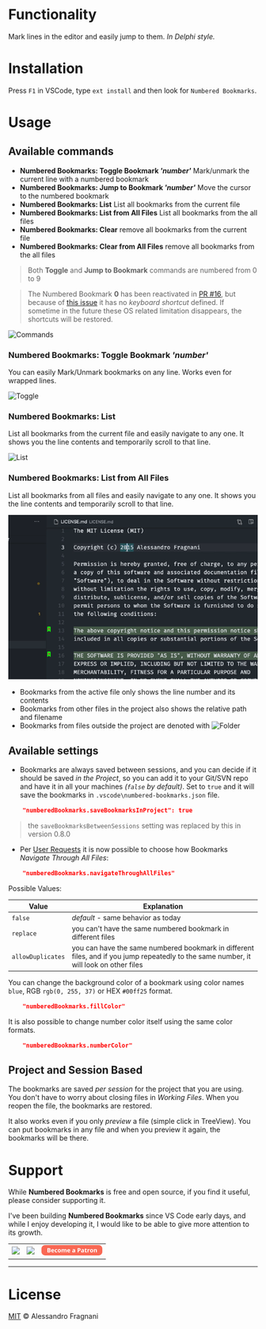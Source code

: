 # Functionality

Mark lines in the editor and easily jump to them. _In Delphi style._

# Installation

Press `F1` in VSCode, type `ext install` and then look for `Numbered Bookmarks`.

# Usage

## Available commands

* **Numbered Bookmarks: Toggle Bookmark _'number'_** Mark/unmark the current line with a numbered bookmark
* **Numbered Bookmarks: Jump to Bookmark _'number'_** Move the cursor to the numbered bookmark
* **Numbered Bookmarks: List** List all bookmarks from the current file
* **Numbered Bookmarks: List from All Files** List all bookmarks from the all files
* **Numbered Bookmarks: Clear** remove all bookmarks from the current file
* **Numbered Bookmarks: Clear from All Files** remove all bookmarks from the all files

> Both **Toggle** and **Jump to Bookmark** commands are numbered from 0 to 9

> The Numbered Bookmark **0** has been reactivated in [PR #16](https://github.com/alefragnani/vscode-numbered-bookmarks/pull/16), but because of [this issue](https://github.com/Microsoft/vscode/issues/2585) it has no _keyboard shortcut_ defined. If sometime in the future these OS related limitation disappears, the shortcuts will be restored.

![Commands](images/numbered-bookmarks-commands.png)

### Numbered Bookmarks: Toggle Bookmark _'number'_

You can easily Mark/Unmark bookmarks on any line. Works even for wrapped lines.

![Toggle](images/numbered-bookmarks-toggle.png)

### Numbered Bookmarks: List

List all bookmarks from the current file and easily navigate to any one. It shows you the line contents and temporarily scroll to that line.

![List](images/numbered-bookmarks-list.gif)

### Numbered Bookmarks: List from All Files

List all bookmarks from all files and easily navigate to any one. It shows you the line contents and temporarily scroll to that line.

![List](images/numbered-bookmarks-list-from-all-files.gif)

* Bookmarks from the active file only shows the line number and its contents
* Bookmarks from other files in the project also shows the relative path and filename
* Bookmarks from files outside the project are denoted with ![Folder](images/bookmarks-folder-icon.png)

## Available settings

* Bookmarks are always saved between sessions, and you can decide if it should be saved _in the Project_, so you can add it to your Git/SVN repo and have it in all your machines _(`false` by default)_. Set to `true` and it will save the bookmarks in `.vscode\numbered-bookmarks.json` file.
```json
    "numberedBookmarks.saveBookmarksInProject": true
```

> the `saveBookmarksBetweenSessions` setting was replaced by this in version 0.8.0

* Per [User Requests](https://github.com/alefragnani/vscode-numbered-bookmarks/issues/6) it is now possible to choose how Bookmarks _Navigate Through All Files_:

```json
    "numberedBookmarks.navigateThroughAllFiles"
```

Possible Values:

Value | Explanation
--------- | ---------
`false` | _default_ - same behavior as today
`replace` | you can't have the same numbered bookmark in different files
`allowDuplicates` | you can have the same numbered bookmark in different files, and if you jump repeatedly to the same number, it will look on other files

You can change the background color of a bookmark using color names `blue`, RGB `rgb(0, 255, 37)` or HEX `#00ff25` format.

```json
    "numberedBookmarks.fillColor"
```

It is also possible to change number color itself using the same color formats.

```json
    "numberedBookmarks.numberColor"
```

## Project and Session Based

The bookmarks are saved _per session_ for the project that you are using. You don't have to worry about closing files in _Working Files_. When you reopen the file, the bookmarks are restored.

It also works even if you only _preview_ a file (simple click in TreeView). You can put bookmarks in any file and when you preview it again, the bookmarks will be there.

# Support

While **Numbered Bookmarks** is free and open source, if you find it useful, please consider supporting it.

I've been building **Numbered Bookmarks** since VS Code early days, and while I enjoy developing it, I would like to be able to give more attention to its growth.

<table align="center" width="60%" border="0">
  <tr>
    <td>
      <a title="Paypal" href="https://www.paypal.com/cgi-bin/webscr?cmd=_donations&business=EP57F3B6FXKTU&lc=US&item_name=Alessandro%20Fragnani&item_number=vscode%20extensions&currency_code=USD&bn=PP%2dDonationsBF%3abtn_donate_SM%2egif%3aNonHosted"><img src="https://www.paypalobjects.com/en_US/i/btn/btn_donate_SM.gif"/></a>
    </td>
    <td>
      <a title="Paypal" href="https://www.paypal.com/cgi-bin/webscr?cmd=_donations&business=EP57F3B6FXKTU&lc=BR&item_name=Alessandro%20Fragnani&item_number=vscode%20extensions&currency_code=BRL&bn=PP%2dDonationsBF%3abtn_donate_SM%2egif%3aNonHosted"><img src="https://www.paypalobjects.com/pt_BR/i/btn/btn_donate_SM.gif"/></a>
    </td>
    <td>
      <a title="Patreon" href="https://www.patreon.com/alefragnani"><img src="https://raw.githubusercontent.com/alefragnani/oss-resources/master/images/button-become-a-patron-rounded-small.png"/></a>
    </td>
  </tr>
</table>

---

# License

[MIT](LICENSE.md) &copy; Alessandro Fragnani